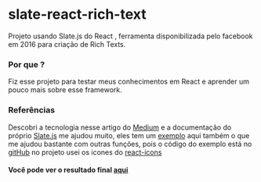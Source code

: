 # slate-react-rich-text

Projeto usando Slate.js do React , ferramenta disponibilizada pelo facebook em 2016 para criação de Rich Texts.

### Por que ?

Fiz esse projeto para testar meus conhecimentos em React e aprender um pouco mais sobre esse framework.

### Referências

Descobri a tecnologia nesse artigo do [Medium](https://medium.com/better-programming/lets-build-a-customizable-rich-text-editor-with-slate-and-react-beefd5d441f2) e a documentação do próprio [Slate.js](https://docs.slatejs.org/) me ajudou muito, eles tem um [exemplo](https://www.slatejs.org/examples/richtext) aqui também o que me ajudou bastante com outras funções, pois o código do exemplo está no [gitHub](https://github.com/ianstormtaylor/slate/blob/master/site/examples/richtext.tsx) no projeto usei os icones do [react-icons](https://react-icons.github.io/react-icons)

#### Você pode ver o resultado final [aqui](https://louisgusta.github.io/slate-react-rich-text/)
